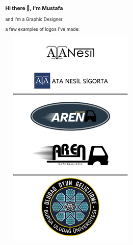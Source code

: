 ### Hi there 👋, I'm Mustafa
and I'm a Graphic Designer.

a few examples of logos I've made:

<ul>
<img src="LogolarOrnek/derlg.png" alt="alt text" width="360" height="640">
</ul>


<!--

<ul>
<img src="LogolarOrnek/Ornek2.png" alt="alt text" width="160" height="90">
<img src="LogolarOrnek/Artboard_4-5.png" alt="alt text" width="160" height="90">
</ul>

<ul>
<img src="LogolarOrnek/1.jpg" alt="alt text" width="160" height="160">
<img src="LogolarOrnek/2.jpg" alt="alt text" width="160" height="160">
</ul>

<ul>
<img src="LogolarOrnek/ulog_2Alternative.png" alt="alt text" width="160" height="160">
</ul>


<li class="clear"></li>
-->
